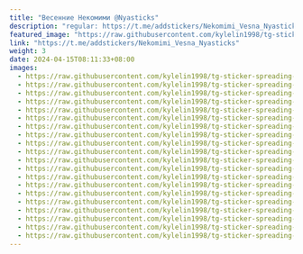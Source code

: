 ```yaml
---
title: "Весенние Некомими @Nyasticks"
description: "regular: https://t.me/addstickers/Nekomimi_Vesna_Nyasticks"
featured_image: "https://raw.githubusercontent.com/kylelin1998/tg-sticker-spreading-worldwide-images/main/img/11ba3b73-b0c7-48a7-bcc7-48dce4f3c388.jpg"
link: "https://t.me/addstickers/Nekomimi_Vesna_Nyasticks"
weight: 3
date: 2024-04-15T08:11:33+08:00
images:
  - https://raw.githubusercontent.com/kylelin1998/tg-sticker-spreading-worldwide-images/main/img/11ba3b73-b0c7-48a7-bcc7-48dce4f3c388.jpg
  - https://raw.githubusercontent.com/kylelin1998/tg-sticker-spreading-worldwide-images/main/img/cc1db53d-bd10-4240-81a3-1b5bc4ffe0df.jpg
  - https://raw.githubusercontent.com/kylelin1998/tg-sticker-spreading-worldwide-images/main/img/3f86b0ed-b97d-4548-bc37-594cba5c78bc.jpg
  - https://raw.githubusercontent.com/kylelin1998/tg-sticker-spreading-worldwide-images/main/img/a2ac4cb6-b083-4134-a9b5-3064c271436d.jpg
  - https://raw.githubusercontent.com/kylelin1998/tg-sticker-spreading-worldwide-images/main/img/da0558f7-e4d5-4c28-aa83-7b9661c5c393.jpg
  - https://raw.githubusercontent.com/kylelin1998/tg-sticker-spreading-worldwide-images/main/img/a6d83e31-92bc-4969-9636-d6a1bff3e081.jpg
  - https://raw.githubusercontent.com/kylelin1998/tg-sticker-spreading-worldwide-images/main/img/c67de079-6de2-4f77-b02d-d99cef95c2e3.jpg
  - https://raw.githubusercontent.com/kylelin1998/tg-sticker-spreading-worldwide-images/main/img/dc1f73af-04b0-4468-aef6-16dcb0be414c.jpg
  - https://raw.githubusercontent.com/kylelin1998/tg-sticker-spreading-worldwide-images/main/img/bef53e43-4725-4c3c-bfac-f97c1f3e016b.jpg
  - https://raw.githubusercontent.com/kylelin1998/tg-sticker-spreading-worldwide-images/main/img/8d6f0f21-98bb-4363-b7da-a167ba8c024f.jpg
  - https://raw.githubusercontent.com/kylelin1998/tg-sticker-spreading-worldwide-images/main/img/b700cc63-f650-4769-a230-f71d8421f431.jpg
  - https://raw.githubusercontent.com/kylelin1998/tg-sticker-spreading-worldwide-images/main/img/633f3f08-157a-4e39-beac-d18dfb50ceb2.jpg
  - https://raw.githubusercontent.com/kylelin1998/tg-sticker-spreading-worldwide-images/main/img/25453cf7-b7eb-43d9-a27f-1a23ea52c3d5.jpg
  - https://raw.githubusercontent.com/kylelin1998/tg-sticker-spreading-worldwide-images/main/img/bde0eaf4-6ddf-44fd-af79-7a68952600f2.jpg
  - https://raw.githubusercontent.com/kylelin1998/tg-sticker-spreading-worldwide-images/main/img/ecc70aeb-da83-48f6-8907-496c48094ec0.jpg
  - https://raw.githubusercontent.com/kylelin1998/tg-sticker-spreading-worldwide-images/main/img/4fbab8de-fe39-410f-98e3-9187f640a63a.jpg
  - https://raw.githubusercontent.com/kylelin1998/tg-sticker-spreading-worldwide-images/main/img/a3e76111-7170-4f72-b827-d2624e1eefa6.jpg
  - https://raw.githubusercontent.com/kylelin1998/tg-sticker-spreading-worldwide-images/main/img/1d118b66-6254-4832-a3c9-aeca8adb77fd.jpg
  - https://raw.githubusercontent.com/kylelin1998/tg-sticker-spreading-worldwide-images/main/img/15ccf3af-ff4f-4388-8338-7068b11e8483.jpg
  - https://raw.githubusercontent.com/kylelin1998/tg-sticker-spreading-worldwide-images/main/img/9a2e6ce5-6674-4b4c-bbda-b84abc1acefa.jpg
---
```

